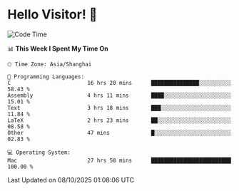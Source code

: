# Hello Visitor! 👋

<!--START_SECTION:waka-->
![Code Time](http://img.shields.io/badge/Code%20Time-552%20hrs%2023%20mins-blue)

📊 **This Week I Spent My Time On** 

```text
🕑︎ Time Zone: Asia/Shanghai

💬 Programming Languages: 
C                        16 hrs 20 mins      ███████████████░░░░░░░░░░   58.43 % 
Assembly                 4 hrs 11 mins       ████░░░░░░░░░░░░░░░░░░░░░   15.01 % 
Text                     3 hrs 18 mins       ███░░░░░░░░░░░░░░░░░░░░░░   11.84 % 
LaTeX                    2 hrs 23 mins       ██░░░░░░░░░░░░░░░░░░░░░░░   08.58 % 
Other                    47 mins             █░░░░░░░░░░░░░░░░░░░░░░░░   02.83 % 

💻 Operating System: 
Mac                      27 hrs 58 mins      █████████████████████████   100.00 % 
```


 Last Updated on 08/10/2025 01:08:06 UTC
<!--END_SECTION:waka-->
